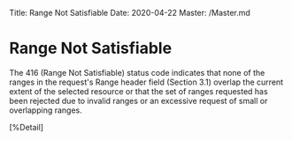 Title: Range Not Satisfiable
Date: 2020-04-22
Master: /Master.md

Range Not Satisfiable
=============================

The 416 (Range Not Satisfiable) status code indicates that none of
the ranges in the request's Range header field (Section 3.1) overlap
the current extent of the selected resource or that the set of ranges
requested has been rejected due to invalid ranges or an excessive
request of small or overlapping ranges.

[%Detail]